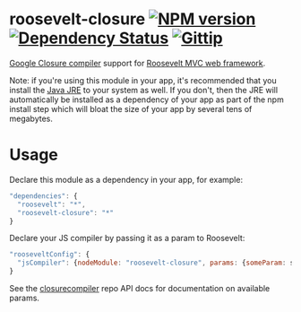 roosevelt-closure [![NPM version](https://badge.fury.io/js/roosevelt-closure.png)](http://badge.fury.io/js/roosevelt-closure) [![Dependency Status](https://gemnasium.com/kethinov/roosevelt-closure.png)](https://gemnasium.com/kethinov/roosevelt-closure) [![Gittip](http://img.shields.io/gittip/kethinov.png)](https://www.gittip.com/kethinov/)
===

[Google Closure compiler](https://developers.google.com/closure/compiler) support for [Roosevelt MVC web framework](https://github.com/kethinov/roosevelt).

Note: if you're using this module in your app, it's recommended that you install the [Java JRE](http://www.oracle.com/technetwork/java/javase/downloads/index.html) to your system as well. If you don't, then the JRE will automatically be installed as a dependency of your app as part of the npm install step which will bloat the size of your app by several tens of megabytes.

Usage
===

Declare this module as a dependency in your app, for example:

```js
"dependencies": {
  "roosevelt": "*",
  "roosevelt-closure": "*"
}
```

Declare your JS compiler by passing it as a param to Roosevelt:

```js
"rooseveltConfig": {
  "jsCompiler": {nodeModule: "roosevelt-closure", params: {someParam: someValue}}
}
```

See the [closurecompiler](https://github.com/dcodeIO/ClosureCompiler.js#closurecompiler-api) repo API docs for documentation on available params.